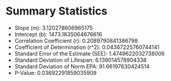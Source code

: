 # Summary Statistics
- Slope (m): 3.120278606965175
- Intercept (b): 1473.1835064676616
- Correlation Coefficient (r): 0.2089790841386798
- Coefficient of Determination (r^2): 0.04367225760744141
- Standard Error of the Estimate (SEE): 1.4749622032738006
- Standard Deviation of Lifespan: 6.139014578904338
- Standard Deviation of Norm EPA: 91.66197630424514
- P-Value: 0.03692291859035909